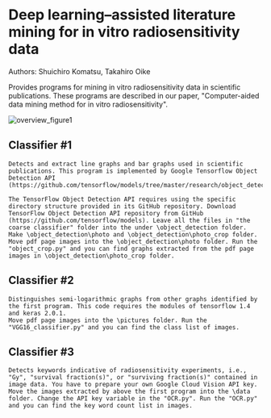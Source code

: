 ﻿# Deep learning–assisted literature mining for in vitro radiosensitivity data
Authors: Shuichiro Komatsu, Takahiro Oike

Provides programs for mining in vitro radiosensitivity data in scientific publications. These programs are described in our paper, "Computer-aided data mining method for in vitro radiosensitivity".

![overview_figure1](https://github.com/shuichirokomatsu/mining-for-in-vitro-radiosensitivity/blob/master/Figure1.png)

## Classifier #1 
	Detects and extract line graphs and bar graphs used in scientific publications. This program is implemented by Google Tensorflow Object Detection API (https://github.com/tensorflow/models/tree/master/research/object_detection). 

	The TensorFlow Object Detection API requires using the specific directory structure provided in its GitHub repository. Download TensorFlow Object Detection API repository from GitHub (https://github.com/tensorflow/models). Leave all the files in "the coarse classifier" folder into the under \object_detection folder. Make \object_detection\photo and \object_detection\photo_crop folder. Move pdf page images into the \object_detection\photo folder. Run the "object_crop.py" and you can find graphs extracted from the pdf page images in \object_detection\photo_crop folder.

## Classifier #2
	Distinguishes semi-logarithmic graphs from other graphs identified by the first program. This code requires the modules of tensorflow 1.4 and keras 2.0.1.
	Move pdf page images into the \pictures folder. Run the "VGG16_classifier.py" and you can find the class list of images.

## Classifier #3
	Detects keywords indicative of radiosensitivity experiments, i.e., "Gy", "survival fraction(s)", or "surviving fraction(s)" contained in image data. You have to prepare your own Google Cloud Vision API key. 
	Move the images extracted by above the first program into the \data folder. Change the API key variable in the "OCR.py". Run the "OCR.py" and you can find the key word count list in images.